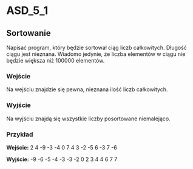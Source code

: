# ASD_5_1
## Sortowanie

Napisać program, który będzie sortował ciąg liczb całkowitych. Długość ciągu jest nieznana. Wiadomo jedynie, że liczba elementów w ciągu nie będzie większa niż 100000 elementów.

### Wejście
Na wejściu znajdzie się pewna, nieznana ilość liczb całkowitych.

### Wyjście
Na wyjściu znajdą się wszystkie liczby posortowane niemalejąco.

### Przykład
**Wejście:**
2
4
-9
-3
-4
0
7
4
3
-2
-5
6
-3
7
-6

**Wyjście:**
-9
-6
-5
-4
-3
-3
-2
0
2
3
4
4
6
7
7
